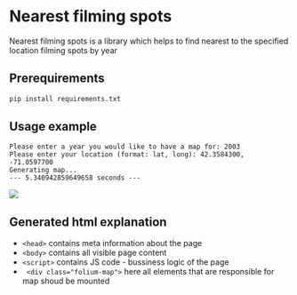 # Nearest filming spots

Nearest filming spots is a library which helps to find nearest to the specified location filming spots by year

## Prerequirements

```bash
pip install requirements.txt
```

## Usage example

```
Please enter a year you would like to have a map for: 2003
Please enter your location (format: lat, long): 42.3584300, -71.0597700
Generating map...
--- 5.340942859649658 seconds ---
```

![](example.png)

## Generated html explanation
* ```<head>```  contains meta information about the page
* ```<body>``` contains all visible page content
* ```<script>``` contains JS code - bussiness logic of the page
* ``` <div class="folium-map">``` here all elements that are responsible for map shoud be mounted